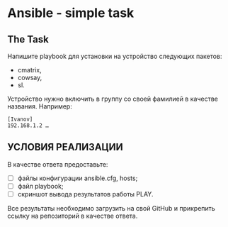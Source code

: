 # Ansible - simple task

## The Task

Напишите playbook для установки на устройство следующих пакетов:

- cmatrix,
- cowsay,
- sl.

Устройство нужно включить в группу со своей фамилией в качестве названия. Например:

```
[Ivanov]
192.168.1.2 …
```

## УСЛОВИЯ РЕАЛИЗАЦИИ

В качестве ответа предоставьте:

- [ ] файлы конфигурации ansible.cfg, hosts;
- [ ] файл playbook;
- [ ] скриншот вывода результатов работы PLAY.

Все результаты необходимо загрузить на свой GitHub и прикрепить ссылку на репозиторий в качестве ответа.

